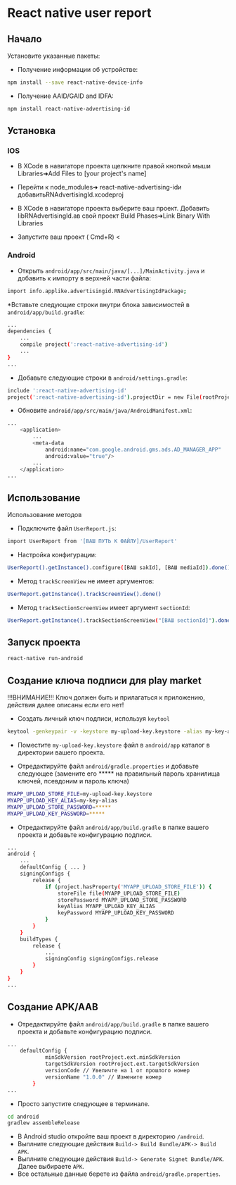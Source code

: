 # React native user report

## Начало

Установите указанные пакеты:

* Получение информации об устройстве:

```bash
npm install --save react-native-device-info
```

* Получение AAID/GAID and IDFA:

```bash
npm install react-native-advertising-id
```

## Установка

### IOS

* В XCode в навигаторе проекта щелкните правой кнопкой мыши Libraries➜Add Files to [your project's name]

* Перейти к node_modules➜ react-native-advertising-idи добавитьRNAdvertisingId.xcodeproj

* В XCode в навигаторе проекта выберите ваш проект. Добавить libRNAdvertisingId.aв свой проект Build Phases➜Link Binary With Libraries

* Запустите ваш проект ( Cmd+R) <

### Android

* Открыть `android/app/src/main/java/[...]/MainActivity.java` и добавить к импорту в верхней части файла:

```bash
import info.applike.advertisingid.RNAdvertisingIdPackage;
```

*Вставьте следующие строки внутри блока зависимостей в `android/app/build.gradle`:

```bash
...
dependencies {
    ...
    compile project(':react-native-advertising-id')
    ...
}
...
```

* Добавьте следующие строки в `android/settings.gradle`:

```bash
include ':react-native-advertising-id'
project(':react-native-advertising-id').projectDir = new File(rootProject.projectDir, 	'../node_modules/react-native-advertising-id/android')
```

* Обновите `android/app/src/main/java/AndroidManifest.xml`:

```bash
...
    <application>
        ...
        <meta-data
            android:name="com.google.android.gms.ads.AD_MANAGER_APP"
            android:value="true"/>
        ...
    </application>
...
```

## Использование

Использование методов

* Подключите файл `UserReport.js`:
   
```bash
import UserReport from '[ВАШ ПУТЬ К ФАЙЛУ]/UserReport'
```
  
* Настройка конфигурации:

```bash
UserReport().getInstance().configure([ВАШ sakId], [ВАШ mediaId]).done();
```

* Метод `trackScreenView` не имеет аргументов:

```bash
UserReport.getInstance().trackScreenView().done()
```

* Метод `trackSectionScreenView` имеет аргумент `sectionId`:

```bash
UserReport.getInstance().trackSectionScreenView("[ВАШ sectionId]").done()
```

## Запуск проекта

```bash
react-native run-android
```

## Создание ключа подписи для play market

!!!ВНИМАНИЕ!!! Ключ должен быть и прилагаться к приложению, действия далее описаны если его нет!

- Создать личный ключ подписи, используя `keytool`

```bash
keytool -genkeypair -v -keystore my-upload-key.keystore -alias my-key-alias -keyalg RSA -keysize 2048 -validity 10000
```

- Поместите `my-upload-key.keystore` файл в `android/app` каталог в директории вашего проекта.

- Отредактируйте файл `android/gradle.properties` и добавьте следующее 
(замените его ***** на правильный пароль хранилища ключей, псевдоним и пароль ключа)

```bash
MYAPP_UPLOAD_STORE_FILE=my-upload-key.keystore
MYAPP_UPLOAD_KEY_ALIAS=my-key-alias
MYAPP_UPLOAD_STORE_PASSWORD=*****
MYAPP_UPLOAD_KEY_PASSWORD=*****
```

- Отредактируйте файл `android/app/build.gradle` в папке вашего проекта и добавьте конфигурацию подписи.

```bash
...
android {
    ...
    defaultConfig { ... }
    signingConfigs {
        release {
            if (project.hasProperty('MYAPP_UPLOAD_STORE_FILE')) {
                storeFile file(MYAPP_UPLOAD_STORE_FILE)
                storePassword MYAPP_UPLOAD_STORE_PASSWORD
                keyAlias MYAPP_UPLOAD_KEY_ALIAS
                keyPassword MYAPP_UPLOAD_KEY_PASSWORD
            }
        }
    }
    buildTypes {
        release {
            ...
            signingConfig signingConfigs.release
        }
    }
}
...
```

## Создание APK/AAB

- Отредактируйте файл `android/app/build.gradle` в папке вашего проекта и добавьте конфигурацию подписи.

```bash
...
	defaultConfig {
			minSdkVersion rootProject.ext.minSdkVersion
			targetSdkVersion rootProject.ext.targetSdkVersion
			versionCode // Увеличте на 1 от прошлого номер
			versionName "1.0.0" // Измените номер
		}
...
```

- Просто запустите следующее в терминале.

```bash
cd android
gradlew assembleRelease
```

- В Android studio откройте ваш проект в директорию `/android`.
- Выплните следующие действия `Build-> Build Bundle/APK-> Build APK`.
- Выплните следующие действия `Build-> Generate Signet Bundle/APK`. Далее выбираете `APK`.
- Все остальные данные берете из файла `android/gradle.properties`.
